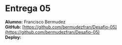 # Entrega 05

**Alumno:** Francisco Bermudez  
**GitHub:** [https://github.com/bermudezfran/Desafio-05](https://github.com/bermudezfran/Desafio-05)  
**Deploy:** 
